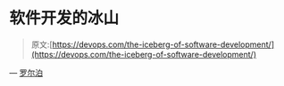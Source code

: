 # 软件开发的冰山

> 原文:[https://devops.com/the-iceberg-of-software-development/](https://devops.com/the-iceberg-of-software-development/)

— [罗尔泊](https://devops.com/author/breselman/)